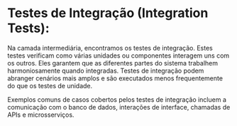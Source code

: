 # Testes de Integração (Integration Tests):

Na camada intermediária, encontramos os testes de integração. Estes testes verificam como várias unidades ou componentes interagem uns com os outros. Eles garantem que as diferentes partes do sistema trabalhem harmoniosamente quando integradas. Testes de integração podem abranger cenários mais amplos e são executados menos frequentemente do que os testes de unidade.

Exemplos comuns de casos cobertos pelos testes de integração incluem a comunicação com o banco de dados, interações de interface, chamadas de APIs e microsserviços.